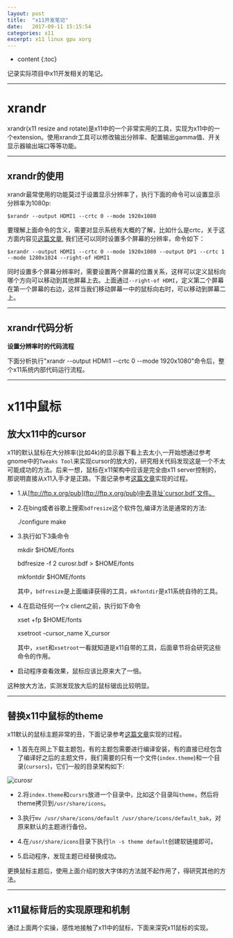 ```yaml
---
layout: post
title:  "x11开发笔记"
date:   2017-09-11 15:15:54
categories: x11
excerpt: x11 linux gpu xorg
---
```


* content
{:toc}

记录实际项目中x11开发相关的笔记。


---

# xrandr

xrandr(x11 resize and rotate)是x11中的一个非常实用的工具，实现为x11中的一个extension。使用xrandr工具可以修改输出分辨率、配置输出gamma值、开关显示器输出端口等等功能。

---
## xrandr的使用

xrandr最常使用的功能莫过于设置显示分辨率了，执行下面的命令可以设置显示分辨率为1080p:

	$xrandr --output HDMI1 --crtc 0 --mode 1920x1080
	
要理解上面命令的含义，需要对显示系统有大概的了解，比如什么是crtc，关于这方面内容见[这篇文章](), 我们还可以同时设置多个屏幕的分辨率，命令如下：

	$xrandr --output HDMI1 --crtc 0 --mode 1920x1080 --output DP1 --crtc 1 --mode 1280x1024 --right-of HDMI1
	
同时设置多个屏幕分辨率时，需要设置两个屏幕的位置关系，这样可以定义鼠标向哪个方向可以移动到其他屏幕上去。上面通过`--right-of HDMI`，定义第二个屏幕在第一个屏幕的右边，这样当我们移动屏幕一中的鼠标向右时，可以移动到屏幕二上。

---
## xrandr代码分析

**设置分辨率时的代码流程**

下面分析执行"xrandr --output HDMI1 --crtc 0 --mode 1920x1080"命令后，整个x11系统内部代码运行流程。



---
# x11中鼠标

## 放大x11中的cursor

x11的默认鼠标在大分辨率(比如4k)的显示器下看上去太小,一开始想通过参考gnome中的`Tweaks Tool`来实现cursor的放大的，研究相关代码发现这是一个不太可能成功的方法。后来一想，鼠标在x11架构中应该是完全由x11 server控制的，那说明直接从x11入手才是正路。下面记录参考[这篇文章](http://wiki.tldp.org/X-Big-Cursor)实现的过程。

* 1.从[ftp://ftp.x.org/pub](ftp://ftp.x.org/pub)中去寻址`cursor.bdf`文件。

* 2.在bing或者谷歌上搜索`bdfresize`这个软件包,编译方法是通常的方法:
		
	./configure
	make

* 3.执行如下3条命令
	
	mkdir $HOME/fonts
	
	bdfresize -f 2 curosr.bdf > $HOME/fonts

	mkfontdir $HOME/fonts
   
   其中，`bdfresize`是上面编译获得的工具，`mkfontdir`是x11系统自待的工具。


* 4.在启动任何一个x client之前，执行如下命令

	xset +fp $HOME/fonts

	xsetroot -cursor_name X_cursor

   其中，`xset`和`xsetroot`一看就知道是x11自带的工具，后面章节将会研究这些命令的作用。

* 启动程序查看效果，鼠标应该比原来大了一倍。

这种放大方法，实测发现放大后的鼠标锯齿比较明显。

---
## 替换x11中鼠标的theme

x11默认的鼠标主题非常的丑，下面记录参考[这篇文章](https://www.xaprb.com/blog/2006/04/24/beautiful-x11-cursors/)实现的过程。


* 1.首先在网上下载主题包，有的主题包需要进行编译安装，有的直接已经包含了编译好之后的主题文件，我们需要的只有一个文件(`index.theme`)和一个目录(`cursors`)，它们一般的目录架构如下:

![curosr](http://omp8s6jms.bkt.clouddn.com/image/git/cursor.png)

* 2.将`index.theme`和`cursrs`放进一个目录中，比如这个目录叫`theme`，然后将theme拷贝到`/usr/share/icons`。

* 3.执行`mv /usr/share/icons/default /usr/share/icons/default_bak`，对原来默认的主题进行备份。

* 4.在`/usr/share/icons`目录下执行`ln -s theme default`创建软链接即可。

* 5.启动程序，发现主题已经替换成功。

更换鼠标主题后，使用上面介绍的放大字体的方法就不起作用了，得研究其他的方法。

---
## x11鼠标背后的实现原理和机制

通过上面两个实操，感性地接触了x11中的鼠标，下面来深究x11鼠标的实现。






































